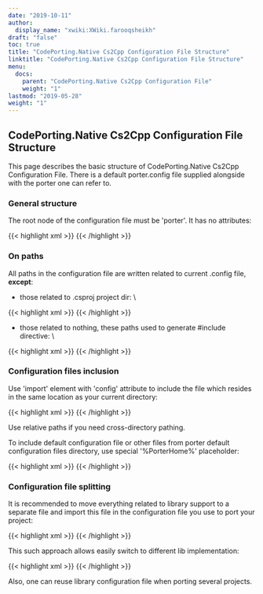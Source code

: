 ```yaml
---
date: "2019-10-11"
author:
  display_name: "xwiki:XWiki.farooqsheikh"
draft: "false"
toc: true
title: "CodePorting.Native Cs2Cpp Configuration File Structure"
linktitle: "CodePorting.Native Cs2Cpp Configuration File Structure"
menu:
  docs:
    parent: "CodePorting.Native Cs2Cpp Configuration File"
    weight: "1"
lastmod: "2019-05-28"
weight: "1"
---
```



## CodePorting.Native Cs2Cpp Configuration File Structure ##

This page describes the basic structure of CodePorting.Native Cs2Cpp Configuration File. There is a default porter.config file supplied alongside with the porter one can refer to.

### General structure ###

The root node of the configuration file must be 'porter'. It has no attributes:

{{< highlight xml >}}
<porter>
    <!-- Some definitions here -->
</porter>
{{< /highlight >}}

### On paths ###

All paths in the configuration file are written related to current .config file, **except**:

* those related to .csproj project dir: \

{{< highlight xml >}}
<exclude file="src\foo*.cs"/>
<only file="src\bar?.cs"/>
{{< /highlight >}}

* those related to nothing, these paths used to generate #include directive: \

{{< highlight xml >}}
<class name="ClassA" file="path/to/include.h"/>
<enum name="EnumB" file="path/to/include.h"/>
{{< /highlight >}}


### Configuration files inclusion ###

Use 'import' element with 'config' attribute to include the file which resides in the same location as your current directory:

{{< highlight xml >}}
<import config="other_config_file.config"/>
{{< /highlight >}}

Use relative paths if you need cross-directory pathing.

To include default configuration file or other files from porter default configuration files directory, use special '%PorterHome%' placeholder:

{{< highlight xml >}}
<import config="%PorterHome%/porter.config"/>
{{< /highlight >}}

### Configuration file splitting ###

It is recommended to move everything related to library support to a separate file and import this file in the configuration file you use to port your project:

{{< highlight xml >}}
<import config="porter.lib_aspose_drawing_skia.config"/>
{{< /highlight >}}

This such approach allows easily switch to different lib implementation:

{{< highlight xml >}}
<import config="porter.lib_aspose_drawing_cario.config"/>
{{< /highlight >}}


Also, one can reuse library configuration file when porting several projects.
